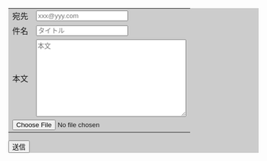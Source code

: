 <html lang="ja">
  <head>
    <meta charset="UTF-8">
  </head>
  <body>
    <script type="text/javascript">
    window.moveTo(screen.width/2-150, screen.height/2-150);
    window.resizeTo(400, 300);
  <!---->
    var cdoMsg = new ActiveXObject("CDO.Message");
    var schemas = "http://schemas.microsoft.com/cdo/configuration/";
  <!---->
    cdoMsg.Configuration.Fields.Item(schemas+"sendusing") = 2;
    cdoMsg.Configuration.Fields.Item(schemas+"smtpserver") = "★smtp-server★";
    cdoMsg.Configuration.Fields.Item(schemas+"smtpserverport") = 25;
    cdoMsg.Configuration.Fields.Item(schemas + "smtpauthenticate") = true;
    cdoMsg.Configuration.Fields.Item(schemas + "sendusername") = "★username★";
    cdoMsg.Configuration.Fields.Item(schemas + "sendpassword") = "★password★";
    cdoMsg.Configuration.Fields.Item(schemas + "smtpusessl") = true;
    cdoMsg.Configuration.Fields.Update();
    cdoMsg.From     = "★from-address★";
  <!---->
    function send(){
        cdoMsg.To       = document.getElementById("mail_to").value;
        cdoMsg.Subject  = document.getElementById("mail_subject").value;
        cdoMsg.TextBody = document.getElementById("mail_textbody").value;
        // ファイルを添付
        cdoMsg.AddAttachment(document.getElementById("file1").value); 
        try {
            cdoMsg.Send();
        } catch(e) {
            alert(e.message);
        }
    }
    </script>
    <div style="background-color : #CCC;">
    <table>
        <tr>
            <td>宛先</td>
            <td><input id="mail_to" type="text" placeholder="xxx@yyy.com"></td>
        </tr>
        <tr>
            <td>件名</td>
            <td><input id="mail_subject" type="text" placeholder="タイトル"></td>
        </tr>
        <tr>
            <td>本文</td>
            <td><textarea id="mail_textbody" cols="35" rows="10" placeholder="本文"></textarea></td>
        </tr>
        <tr>
            <td colspan="2">
            <input id="file1" type="file" /><div id="output"></div></td>
        </tr>
    </table>
    <input id="send_button"  type="button" value="送信" onClick="send()">
    </div>
  </body>
</html>
